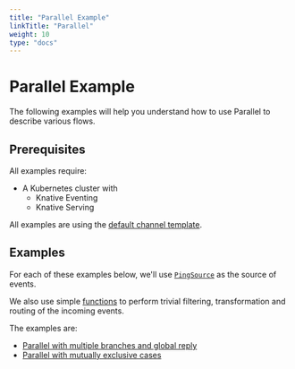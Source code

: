 ```yaml
---
title: "Parallel Example"
linkTitle: "Parallel"
weight: 10
type: "docs"
---
```


# Parallel Example

The following examples will help you understand how to use Parallel to describe
various flows.

## Prerequisites

All examples require:

- A Kubernetes cluster with
  - Knative Eventing
  - Knative Serving

All examples are using the
[default channel template](../../channels/create-default-channel.md).

## Examples

For each of these examples below, we'll use
[`PingSource`](../ping-source/README.md) as the source of events.

We also use simple
[functions](https://github.com/lionelvillard/knative-functions) to perform
trivial filtering, transformation and routing of the incoming events.

The examples are:

- [Parallel with multiple branches and global reply](./multiple-branches/)
- [Parallel with mutually exclusive cases](./mutual-exclusivity/)
